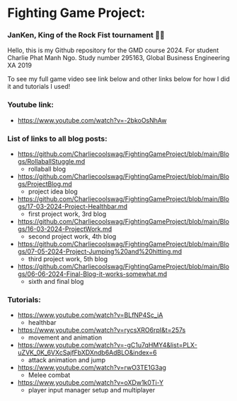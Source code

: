 # Fighting Game Project:  
### JanKen, King of the Rock Fist tournament 🤜🤛

Hello, this is my Github repository for the GMD course 2024. For student Charlie Phat Manh Ngo. Study number 295163, Global Business Engineering XA 2019

To see my full game video see link below and other links below for how I did it and tutorials I used!

### Youtube link:
* https://www.youtube.com/watch?v=-2bkoOsNhAw

### List of links to all blog posts:

* https://github.com/Charliecoolswag/FightingGameProject/blob/main/Blogs/RollaballStuggle.md
  - rollaball blog
* https://github.com/Charliecoolswag/FightingGameProject/blob/main/Blogs/ProjectBlog.md
  - project idea blog
* https://github.com/Charliecoolswag/FightingGameProject/blob/main/Blogs/17-03-2024-Project-Healthbar.md
  - first project work, 3rd blog
* https://github.com/Charliecoolswag/FightingGameProject/blob/main/Blogs/16-03-2024-ProjectWork.md
  - second project work, 4th blog
* https://github.com/Charliecoolswag/FightingGameProject/blob/main/Blogs/07-05-2024-Project-Jumping%20and%20hitting.md
  - third project work, 5th blog
* https://github.com/Charliecoolswag/FightingGameProject/blob/main/Blogs/06-06-2024-Final-Blog-it-works-somewhat.md
  - sixth and final blog



### Tutorials: 
* https://www.youtube.com/watch?v=BLfNP4Sc_iA
  - healthbar
* https://www.youtube.com/watch?v=rycsXRO6rpI&t=257s
  - movement and animation
* https://www.youtube.com/watch?v=-gC1u7qHMY4&list=PLX-uZVK_0K_6VXcSajfFbXDXndb6AdBLO&index=6
  - attack animation and jump
* https://www.youtube.com/watch?v=rwO3TE1G3ag
  - Melee combat
* https://www.youtube.com/watch?v=oXDw1k0Ti-Y
  - player input manager setup and multiplayer
